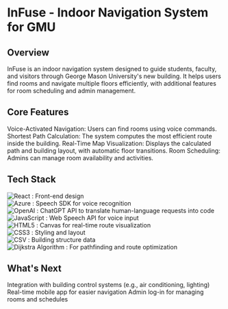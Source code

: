 # InFuse - Indoor Navigation System for GMU

## Overview

InFuse is an indoor navigation system designed to guide students, faculty, and visitors through George Mason University's new building. It helps users find rooms and navigate multiple floors efficiently, with additional features for room scheduling and admin management.

## Core Features

Voice-Activated Navigation: Users can find rooms using voice commands.
Shortest Path Calculation: The system computes the most efficient route inside the building.
Real-Time Map Visualization: Displays the calculated path and building layout, with automatic floor transitions.
Room Scheduling: Admins can manage room availability and activities.

## Tech Stack

![React](https://img.shields.io/badge/React-61DAFB?style=for-the-badge&logo=react&logoColor=black) : Front-end design  
![Azure](https://img.shields.io/badge/Azure-0078D4?style=for-the-badge&logo=azure-devops&logoColor=white) : Speech SDK for voice recognition  
![OpenAI](https://img.shields.io/badge/OpenAI-412991?style=for-the-badge&logo=openai&logoColor=white) : ChatGPT API to translate human-language requests into code  
![JavaScript](https://img.shields.io/badge/JavaScript-F7DF1E?style=for-the-badge&logo=javascript&logoColor=black) : Web Speech API for voice input  
![HTML5](https://img.shields.io/badge/HTML5-E34F26?style=for-the-badge&logo=html5&logoColor=white) : Canvas for real-time route visualization  
![CSS3](https://img.shields.io/badge/CSS3-1572B6?style=for-the-badge&logo=css3&logoColor=white) : Styling and layout  
![CSV](https://img.shields.io/badge/CSV-FF9900?style=for-the-badge&logo=csv&logoColor=white) : Building structure data  
![Dijkstra Algorithm](https://img.shields.io/badge/Algorithm-Dijkstra-blue?style=for-the-badge) : For pathfinding and route optimization  



## What's Next

Integration with building control systems (e.g., air conditioning, lighting)
Real-time mobile app for easier navigation
Admin log-in for managing rooms and schedules
